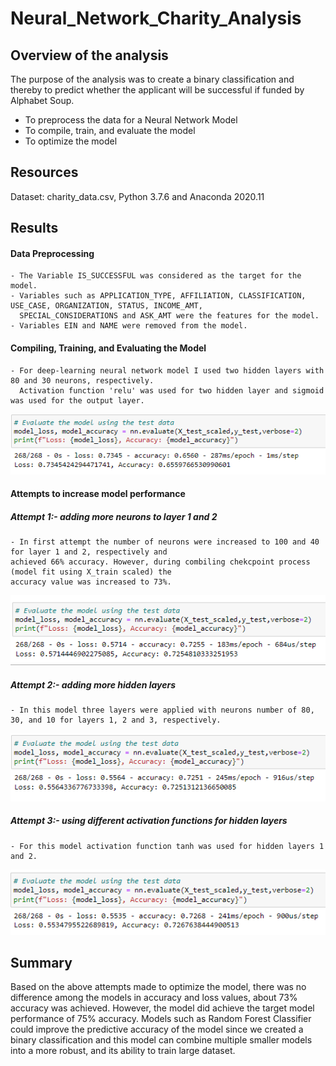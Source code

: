 # Neural_Network_Charity_Analysis

## Overview of the analysis 

The purpose of the analysis was to create a binary classification and thereby to predict whether the 
applicant will be successful if funded by Alphabet Soup. 

- To preprocess the data for a Neural Network Model 
- To compile, train, and evaluate the model 
- To optimize the model 

## Resources 

Dataset: charity_data.csv,
Python 3.7.6 and Anaconda 2020.11 

## Results

#### Data Preprocessing 
     
    - The Variable IS_SUCCESSFUL was considered as the target for the model. 
    - Variables such as APPLICATION_TYPE, AFFILIATION, CLASSIFICATION, USE_CASE, ORGANIZATION, STATUS, INCOME_AMT, 
      SPECIAL_CONSIDERATIONS and ASK_AMT were the features for the model. 
    - Variables EIN and NAME were removed from the model. 
 
#### Compiling, Training, and Evaluating the Model

    - For deep-learning neural network model I used two hidden layers with 80 and 30 neurons, respectively. 
      Activation function 'relu' was used for two hidden layer and sigmoid was used for the output layer. 
     
![](XYtrain.png)
    
#### Attempts to increase model performance 

##### Attempt 1:- adding more neurons to layer 1 and 2 
    - In first attempt the number of neurons were increased to 100 and 40 for layer 1 and 2, respectively and 
    achieved 66% accuracy. However, during combiling chekcpoint process (model fit using X_train scaled) the 
    accuracy value was increased to 73%. 

![](Attempt1.png)

##### Attempt 2:- adding more hidden layers 
    - In this model three layers were applied with neurons number of 80, 30, and 10 for layers 1, 2 and 3, respectively.

![](Attempt2.png)

##### Attempt 3:- using different activation functions for hidden layers 
    - For this model activation function tanh was used for hidden layers 1 and 2. 

![](Attempt3.png)

## Summary 

Based on the above attempts made to optimize the model, there was no difference among the models in accuracy and loss values, 
about 73% accuracy was achieved. However, the model did achieve the target model performance of 75% accuracy. 
Models such as Random Forest Classifier could improve the predictive accuracy of the model since we created a binary classification 
and this model can combine multiple smaller models into a more robust, and its ability to train large dataset.  




